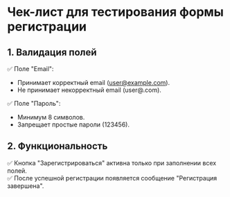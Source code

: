# Чек-лист для тестирования формы регистрации  

## 1. Валидация полей  
✅ Поле "Email":  
- Принимает корректный email (user@example.com).  
- Не принимает некорректный email (user@.com).  

✅ Поле "Пароль":  
- Минимум 8 символов.  
- Запрещает простые пароли (123456).  

## 2. Функциональность  
✅ Кнопка "Зарегистрироваться" активна только при заполнении всех полей.  
✅ После успешной регистрации появляется сообщение "Регистрация завершена".  
